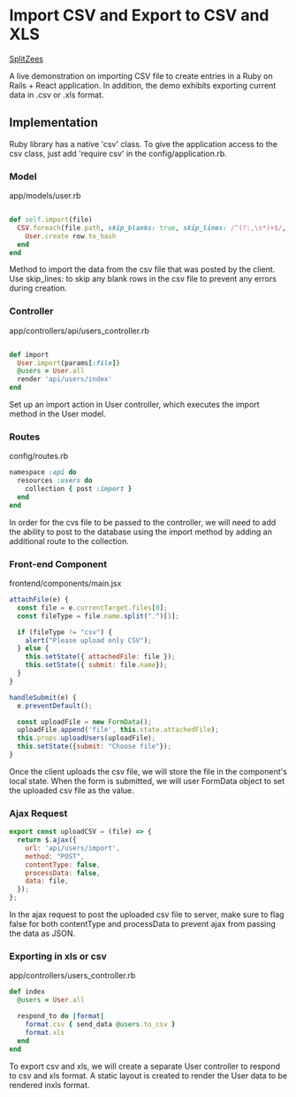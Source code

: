 # Import CSV and Export to CSV and XLS

[SplitZees][heroku]



[heroku]: https://importcsvexportxls.herokuapp.com/

A live demonstration on importing CSV file to create entries in a Ruby on Rails + React application.  In addition, the demo exhibits exporting current data in .csv or .xls format.  

## Implementation

Ruby library has a native 'csv' class.  To give the application access to the csv class, just add 'require csv' in the config/application.rb.

### Model

app/models/user.rb

```Ruby

def self.import(file)
  CSV.foreach(file.path, skip_blanks: true, skip_lines: /^(?:,\s*)+$/, headers: true) do |row|
    User.create row.to_hash
  end
end
```

Method to import the data from the csv file that was posted by the client.  Use skip_lines: to skip any blank rows in the csv file to prevent any errors during creation.

### Controller

app/controllers/api/users_controller.rb

```Ruby

def import
  User.import(params[:file])
  @users = User.all
  render 'api/users/index'
end
```

Set up an import action in User controller, which executes the import method in the User model.

### Routes

config/routes.rb

```Ruby
namespace :api do
  resources :users do
    collection { post :import }
  end
end
```

In order for the cvs file to be passed to the controller, we will need to add the ability to post to the database using the import method by adding an additional route to the collection.

### Front-end Component

frontend/components/main.jsx

```Javascript
attachFile(e) {
  const file = e.currentTarget.files[0];
  const fileType = file.name.split(".")[1];

  if (fileType != "csv") {
    alert("Please upload only CSV");
  } else {
    this.setState({ attachedFile: file });
    this.setState({ submit: file.name});
  }
}

handleSubmit(e) {
  e.preventDefault();

  const uploadFile = new FormData();
  uploadFile.append('file', this.state.attachedFile);
  this.props.uploadUsers(uploadFile);
  this.setState({submit: "Choose file"});
}
```

Once the client uploads the csv file, we will store the file in the component's local state.  When the form is submitted, we will user FormData object to set the uploaded csv file as the value.

### Ajax Request

```Javascript
export const uploadCSV = (file) => {
  return $.ajax({
    url: 'api/users/import',
    method: "POST",
    contentType: false,
    processData: false,
    data: file,
  });
};
```

In the ajax request to post the uploaded csv file to server, make sure to flag false for both contentType and processData to prevent ajax from passing the data as JSON.

### Exporting in xls or csv

app/controllers/users_controller.rb

```Ruby
def index
  @users = User.all

  respond_to do |format|
    format.csv { send_data @users.to_csv }
    format.xls
  end
end
```

To export csv and xls, we will create a separate User controller to respond to csv and xls format.
A static layout is created to render the User data to be rendered inxls format.   
